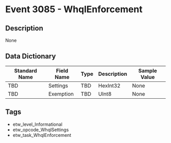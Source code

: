 # Event 3085 - WhqlEnforcement

## Description
None

## Data Dictionary
|Standard Name|Field Name|Type|Description|Sample Value|
|---|---|---|---|---|
|TBD|Settings|TBD|HexInt32|None|None|
|TBD|Exemption|TBD|UInt8|None|None|

## Tags
* etw_level_Informational
* etw_opcode_WhqlSettings
* etw_task_WhqlEnforcement